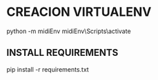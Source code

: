 # CREACION VIRTUALENV

python -m midiEnv
midiEnv\Scripts\activate

## INSTALL REQUIREMENTS

pip install -r requirements.txt